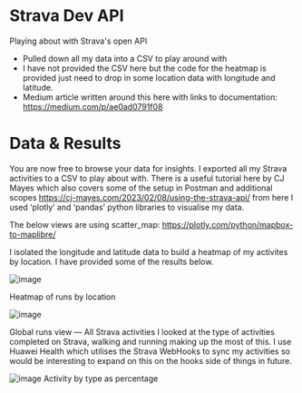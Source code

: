 # Strava Dev API 
Playing about with Strava's open API 
- Pulled down all my data into a CSV to play around with
- I have not provided the CSV here but the code for the heatmap is provided just need to drop in some location data with longitude and latitude.
- Medium article written around this here with links to documentation: https://medium.com/p/ae0ad0791f08

# Data & Results
You are now free to browse your data for insights. I exported all my Strava activities to a CSV to play about with. There is a useful tutorial here by CJ Mayes which also covers some of the setup in Postman and additional scopes https://cj-mayes.com/2023/02/08/using-the-strava-api/ from here I used ‘plotly’ and ‘pandas’ python libraries to visualise my data.

The below views are using scatter_map: https://plotly.com/python/mapbox-to-maplibre/

I isolated the longitude and latitude data to build a heatmap of my activites by location. I have provided some of the results below.

![image](https://github.com/user-attachments/assets/eec71fa9-efc5-4d0c-a1e1-a6d7f7ff8830)

Heatmap of runs by location

![image](https://github.com/user-attachments/assets/37e7b56e-9897-4c2b-9680-058a358f0af9)

Global runs view — All Strava activities
I looked at the type of activities completed on Strava, walking and running making up the most of this. I use Huawei Health which utilises the Strava WebHooks to sync my activities so would be interesting to expand on this on the hooks side of things in future.

![image](https://github.com/user-attachments/assets/f2ee2a6e-1c82-4cd6-a708-bc2ef09f1638)
Activity by type as percentage
